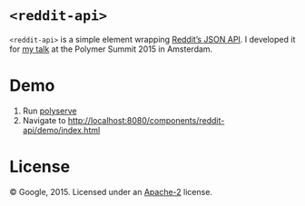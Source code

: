 # `<reddit-api>`

`<reddit-api>` is a simple element wrapping
[Reddit’s JSON API](https://www.reddit.com/dev/api). I developed it for
[my talk](https://www.youtube.com/watch?v=qogKAkxrfrk) at the
Polymer Summit 2015 in Amsterdam.

# Demo

1. Run [polyserve](https://github.com/PolymerLabs/polyserve)
2. Navigate to <http://localhost:8080/components/reddit-api/demo/index.html>

# License
© Google, 2015. Licensed under an
[Apache-2](https://github.com/surma/polymer-reddit-api/blob/master/LICENSE)
license.
